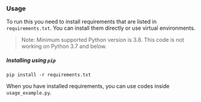 ### Usage
To run this you need to install requirements that are listed in `requirements.txt`.
You can install them directly or use virtual environments.

> Note: Minimum supported Python version is 3.8. This code is not working on Python 3.7 and below.

##### Installing using `pip`
```
pip install -r requirements.txt
```
When you have installed requirements, you can use codes inside `usage_example.py`.
